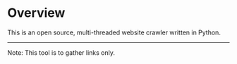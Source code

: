 # Overview

This is an open source, multi-threaded website crawler written in Python. 

***

Note: This tool is to gather links only.
